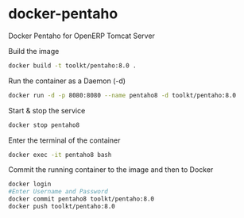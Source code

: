 # docker-pentaho
Docker Pentaho for OpenERP Tomcat Server

Build the image
```sh
docker build -t toolkt/pentaho:8.0 .
```

Run the container as a Daemon (-d)
```sh
docker run -d -p 8080:8080 --name pentaho8 -d toolkt/pentaho:8.0
```

Start & stop the service
```sh
docker stop pentaho8
```

Enter the terminal of the container
```sh
docker exec -it pentaho8 bash
```


Commit the running container to the image and then to Docker
```sh
docker login
#Enter Username and Password
docker commit pentaho8 toolkt/pentaho:8.0
docker push toolkt/pentaho:8.0
```